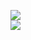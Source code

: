 [![](https://img.shields.io/badge/Made%20With-Github%20Spray-lightgrey.svg?style=for-the-badge&logo=github)](https://github.com/Annihil/github-spray#4883)  
[![](https://i.imgur.com/2DrTn0Z.gif)](https://github.com/Annihil/github-spray)
